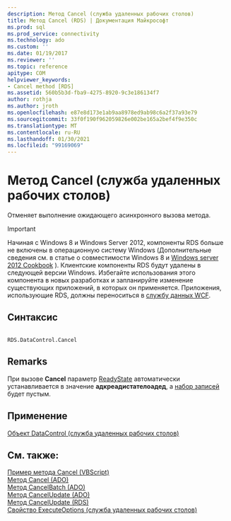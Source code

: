 ```yaml
---
description: Метод Cancel (служба удаленных рабочих столов)
title: Метод Cancel (RDS) | Документация Майкрософт
ms.prod: sql
ms.prod_service: connectivity
ms.technology: ado
ms.custom: ''
ms.date: 01/19/2017
ms.reviewer: ''
ms.topic: reference
apitype: COM
helpviewer_keywords:
- Cancel method [RDS]
ms.assetid: 560b5b3d-fba9-4275-8920-9c3e186134f7
author: rothja
ms.author: jroth
ms.openlocfilehash: e87e8d173e1ab9aa8978ed9ab98c6a2f37a93e79
ms.sourcegitcommit: 33f0f190f962059826e002be165a2bef4f9e350c
ms.translationtype: MT
ms.contentlocale: ru-RU
ms.lasthandoff: 01/30/2021
ms.locfileid: "99169069"
---
```

# <a name="cancel-method-rds"></a>Метод Cancel (служба удаленных рабочих столов)
Отменяет выполнение ожидающего асинхронного вызова метода.  
  
> [!IMPORTANT]
>  Начиная с Windows 8 и Windows Server 2012, компоненты RDS больше не включены в операционную систему Windows (Дополнительные сведения см. в статье о совместимости Windows 8 и [Windows server 2012 Cookbook](https://www.microsoft.com/download/details.aspx?id=27416) ). Клиентские компоненты RDS будут удалены в следующей версии Windows. Избегайте использования этого компонента в новых разработках и запланируйте изменение существующих приложений, в которых он применяется. Приложения, использующие RDS, должны переноситься в [службу данных WCF](/dotnet/framework/wcf/).  
  
## <a name="syntax"></a>Синтаксис  
  
```  
  
RDS.DataControl.Cancel  
```  
  
## <a name="remarks"></a>Remarks  
 При вызове **Cancel** параметр [ReadyState](./readystate-property-rds.md) автоматически устанавливается в значение **адкреадистателоадед**, а [набор записей](../ado-api/recordset-object-ado.md) будет пустым.  
  
## <a name="applies-to"></a>Применение  
 [Объект DataControl (служба удаленных рабочих столов)](./datacontrol-object-rds.md)  
  
## <a name="see-also"></a>См. также:  
 [Пример метода Cancel (VBScript)](./cancel-method-example-vbscript.md)   
 [Метод Cancel (ADO)](../ado-api/cancel-method-ado.md)   
 [Метод CancelBatch (ADO)](../ado-api/cancelbatch-method-ado.md)   
 [Метод CancelUpdate (ADO)](../ado-api/cancelupdate-method-ado.md)   
 [Метод CancelUpdate (RDS)](./cancelupdate-method-rds.md)   
 [Свойство ExecuteOptions (служба удаленных рабочих столов)](./executeoptions-property-rds.md)